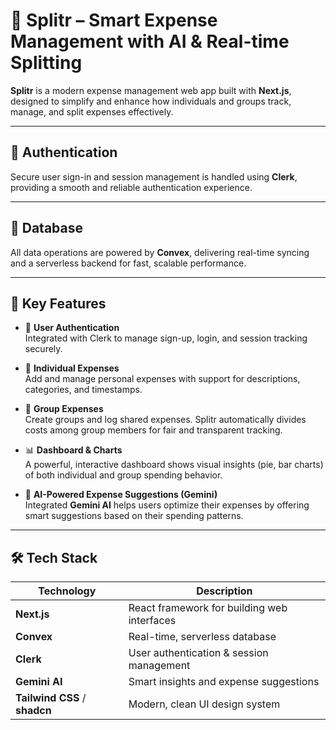 # 🚀 Splitr – Smart Expense Management with AI & Real-time Splitting

**Splitr** is a modern expense management web app built with **Next.js**, designed to simplify and enhance how individuals and groups track, manage, and split expenses effectively.

---

## 🔐 Authentication

Secure user sign-in and session management is handled using **Clerk**, providing a smooth and reliable authentication experience.

---

## 💾 Database

All data operations are powered by **Convex**, delivering real-time syncing and a serverless backend for fast, scalable performance.

---

## 🔧 Key Features

- 🔐 **User Authentication**  
  Integrated with Clerk to manage sign-up, login, and session tracking securely.

- 💸 **Individual Expenses**  
  Add and manage personal expenses with support for descriptions, categories, and timestamps.

- 👥 **Group Expenses**  
  Create groups and log shared expenses. Splitr automatically divides costs among group members for fair and transparent tracking.

- 📊 **Dashboard & Charts**  
  A powerful, interactive dashboard shows visual insights (pie, bar charts) of both individual and group spending behavior.

- 🧠 **AI-Powered Expense Suggestions (Gemini)**  
  Integrated **Gemini AI** helps users optimize their expenses by offering smart suggestions based on their spending patterns.

---

## 🛠️ Tech Stack

| Technology      | Description                                 |
|-----------------|---------------------------------------------|
| **Next.js**     | React framework for building web interfaces |
| **Convex**      | Real-time, serverless database               |
| **Clerk**       | User authentication & session management     |
| **Gemini AI**   | Smart insights and expense suggestions       |
| **Tailwind CSS** / **shadcn** | Modern, clean UI design system     |

